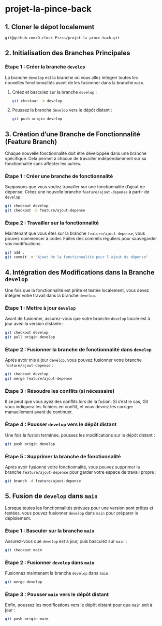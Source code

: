 # projet-la-pince-back


## 1. Cloner le dépot localement

```bash
git@github.com:O-clock-Pizza/projet-la-pince-back.git
```

## 2. Initialisation des Branches Principales

### Étape 1 : Créer la branche `develop`

La branche `develop` est la branche où vous allez intégrer toutes les nouvelles fonctionnalités avant de les fusionner dans la branche `main`.

1. Créez et basculez sur la branche `develop` :
   ```bash
   git checkout -b develop
   ```
2. Poussez la branche `develop` vers le dépôt distant :
   ```bash
   git push origin develop
   ```

## 3. Création d’une Branche de Fonctionnalité (Feature Branch)

Chaque nouvelle fonctionnalité doit être développée dans une branche spécifique. Cela permet à chacun de travailler indépendamment sur sa fonctionnalité sans affecter les autres.

### Étape 1 : Créer une branche de fonctionnalité

Supposons que vous voulez travailler sur une fonctionnalité d’ajout de dépense. Créez une nouvelle branche `feature/ajout-depense` à partir de `develop` :

```bash
git checkout develop
git checkout -b feature/ajout-depense
```

### Étape 2 : Travailler sur la fonctionnalité

Maintenant que vous êtes sur la branche `feature/ajout-depense`, vous pouvez commencer à coder. Faites des commits réguliers pour sauvegarder vos modifications.

```bash
git add .
git commit -m "Ajout de la fonctionnalité pour l'ajout de dépense"
```

## 4. Intégration des Modifications dans la Branche `develop`

Une fois que la fonctionnalité est prête et testée localement, vous devez intégrer votre travail dans la branche `develop`.

### Étape 1 : Mettre à jour `develop`

Avant de fusionner, assurez-vous que votre branche `develop` locale est à jour avec la version distante :

```bash
git checkout develop
git pull origin develop
```

### Étape 2 : Fusionner la branche de fonctionnalité dans `develop`

Après avoir mis à jour `develop`, vous pouvez fusionner votre branche `feature/ajout-depense` :

```bash
git checkout develop
git merge feature/ajout-depense
```

### Étape 3 : Résoudre les conflits (si nécessaire)

Il se peut que vous ayez des conflits lors de la fusion. Si c’est le cas, Git vous indiquera les fichiers en conflit, et vous devrez les corriger manuellement avant de continuer.

### Étape 4 : Pousser `develop` vers le dépôt distant

Une fois la fusion terminée, poussez les modifications sur le dépôt distant :

```bash
git push origin develop
```

### Étape 5 : Supprimer la branche de fonctionnalité

Après avoir fusionné votre fonctionnalité, vous pouvez supprimer la branche `feature/ajout-depense` pour garder votre espace de travail propre :

```bash
git branch -d feature/ajout-depense
```

## 5. Fusion de `develop` dans `main`

Lorsque toutes les fonctionnalités prévues pour une version sont prêtes et testées, vous pouvez fusionner `develop` dans `main` pour préparer le déploiement.

### Étape 1 : Basculer sur la branche `main`

Assurez-vous que `develop` est à jour, puis basculez sur `main` :

```bash
git checkout main
```

### Étape 2 : Fusionner `develop` dans `main`

Fusionnez maintenant la branche `develop` dans `main` :

```bash
git merge develop
```

### Étape 3 : Pousser `main` vers le dépôt distant

Enfin, poussez les modifications vers le dépôt distant pour que `main` soit à jour :

```bash
git push origin main
```
